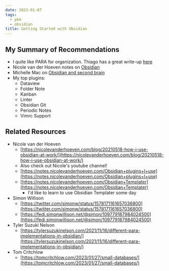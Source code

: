 ```yaml
---
date: 2023-01-07
tags:
  - pkm
  - obsidian
title: Getting Started with Obsidian
---
```


## My Summary of Recommendations

- I quite like PARA for organization. Thiago has a great write-up [here](https://fortelabs.com/blog/para/)
- Nicole van der Hoeven notes on [Obsidian](https://notes.nicolevanderhoeven.com/Obsidian)
- Michelle Mac on [Obsidian and second brain](https://heymichellemac.com/)
- My top plugins:
  - Dataview
  - Folder Note
  - Kanban
  - Linter
  - Obsidian Git
  - Periodic Notes
  - Vimrc Support

## Related Resources

- Nicole van der Hoeven
  - [https://nicolevanderhoeven.com/blog/20210518-how-i-use-obsidian-at-work/](https://nicolevanderhoeven.com/blog/20210518-how-i-use-obsidian-at-work/)
  - Also check out Nicole's youtube channel!
  - [https://notes.nicolevanderhoeven.com/Obsidian+plugins+I+use](https://notes.nicolevanderhoeven.com/Obsidian+plugins+I+use)
  - [https://notes.nicolevanderhoeven.com/Obsidian+Templater](https://notes.nicolevanderhoeven.com/Obsidian+Templater)
    - I'd like to learn to use Obsidian Templater some day
- Simon Willison
  - [https://twitter.com/simonw/status/1578171161657036800](https://twitter.com/simonw/status/1578171161657036800)
  - [https://fedi.simonwillison.net/@simon/109779187984024500](https://fedi.simonwillison.net/@simon/109779187984024500)
- Tyler Suzuki Nelson
  - [https://tylersuzukinelson.com/2021/11/16/different-para-implementations-in-obsidian/](https://tylersuzukinelson.com/2021/11/16/different-para-implementations-in-obsidian/)
- Tom Critchlow
  - [https://tomcritchlow.com/2023/01/27/small-databases/](https://tomcritchlow.com/2023/01/27/small-databases/)
